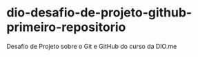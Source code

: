 # dio-desafio-de-projeto-github-primeiro-repositorio
Desafio de Projeto sobre o Git e GitHub do curso da DIO.me
